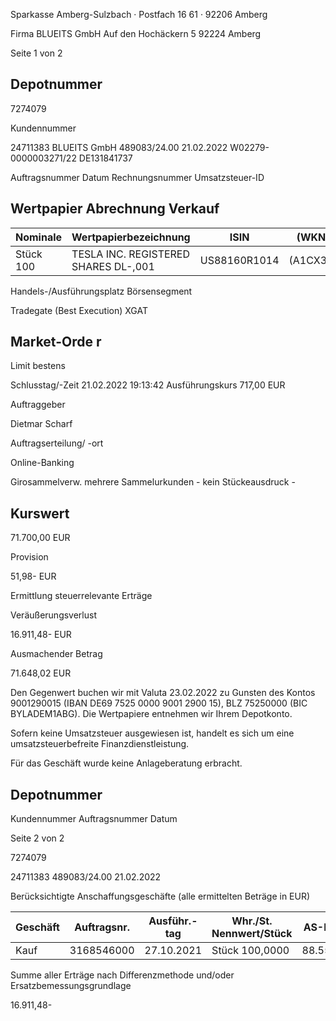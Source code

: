 <!-- image -->

Sparkasse Amberg-Sulzbach · Postfach 16 61 · 92206 Amberg

Firma BLUEITS GmbH Auf den Hochäckern 5 92224 Amberg

Seite 1 von 2

## Depotnummer

7274079

Kundennummer

24711383 BLUEITS GmbH 489083/24.00 21.02.2022 W02279-0000003271/22 DE131841737

Auftragsnummer Datum Rechnungsnummer Umsatzsteuer-ID

## Wertpapier Abrechnung Verkauf

| Nominale   | Wertpapierbezeichnung                | ISIN         | (WKN)    |
|------------|--------------------------------------|--------------|----------|
| Stück 100  | TESLA INC. REGISTERED SHARES DL-,001 | US88160R1014 | (A1CX3T) |

Handels-/Ausführungsplatz Börsensegment

Tradegate (Best Execution) XGAT

## Market-Orde r

Limit bestens

Schlusstag/-Zeit 21.02.2022 19:13:42 Ausführungskurs 717,00 EUR

Auftraggeber

Dietmar Scharf

Auftragserteilung/ -ort

Online-Banking

Girosammelverw. mehrere Sammelurkunden - kein Stückeausdruck -

## Kurswert

71.700,00 EUR

Provision

51,98- EUR

Ermittlung steuerrelevante Erträge

Veräußerungsverlust

16.911,48- EUR

Ausmachender Betrag

71.648,02 EUR

Den Gegenwert buchen wir mit Valuta 23.02.2022 zu Gunsten des Kontos 9001290015 (IBAN DE69 7525 0000 9001 2900 15), BLZ 75250000 (BIC BYLADEM1ABG). Die Wertpapiere entnehmen wir Ihrem Depotkonto.

Sofern keine Umsatzsteuer ausgewiesen ist, handelt es sich um eine umsatzsteuerbefreite Finanzdienstleistung.

Für das Geschäft wurde keine Anlageberatung erbracht.

<!-- image -->

## Depotnummer

Kundennummer Auftragsnummer Datum

Seite 2 von 2

7274079

24711383 489083/24.00 21.02.2022

Berücksichtigte Anschaffungsgeschäfte (alle ermittelten Beträge in EUR)

| Geschäft   |   Auftragsnr. | Ausführ.-tag   | Whr./St. Nennwert/Stück   | AS-Kosten   | Erlös     | ant. Ergebnis   |     |
|------------|---------------|----------------|---------------------------|-------------|-----------|-----------------|-----|
| Kauf       |    3168546000 | 27.10.2021     | Stück 100,0000            | 88.559,50-  | 71.648,02 | 16.911,48-      | (D) |

Summe aller Erträge nach Differenzmethode und/oder Ersatzbemessungsgrundlage

16.911,48-